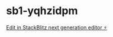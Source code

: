 # sb1-yqhzidpm

[Edit in StackBlitz next generation editor ⚡️](https://stackblitz.com/~/github.com/munikumarnetlapalli/sb1-yqhzidpm)